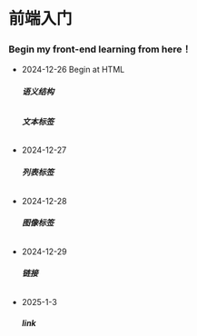 # 前端入门

### Begin my front-end learning from here！
- 2024-12-26
  Begin at HTML
  ###### **语义结构**
  ###### **文本标签**
- 2024-12-27
  ###### **列表标签**
- 2024-12-28
  ###### **图像标签**
- 2024-12-29
  ###### **链接**
- 2025-1-3
  ###### **link** 
